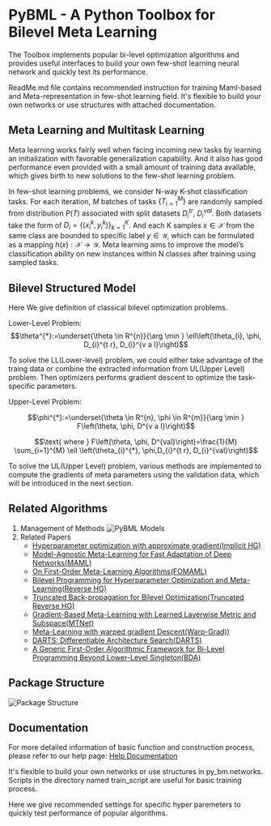 
# PyBML - A Python Toolbox for Bilevel Meta Learning
 
The Toolbox implements popular bi-level optimization algorithms and provides useful interfaces to build your own few-shot learning neural network and quickly test its performance.

ReadMe.md file contains recommended instruction for training Maml-based and Meta-representation in few-shot learning field. It's flexible to build your own networks or use structures with attached documentation.
## Meta Learning and Multitask Learning

Meta learning works fairly well when facing incoming new tasks by learning an initialization with favorable generalization capability. And it also has good performance even provided with a small amount of training data available, which gives birth to new solutions to the few-shot learning problem.

In few-shot learning problems, we consider N-way K-shot classification tasks. For each iteration, $M$ batches of tasks $\{T_{i=1}^{M}\}$ are randomly sampled from distribution $P(T)$ associated with split datasets $D_{i}^{tr}$, $D_{i}^{val}$. Both datasets take the form of $D_{i}=\{(x_{i}^{k}, y_{i}^{k})\}^{K}_{k=1}$. And each K samples $x\in\mathcal{X}$ from the same class are bounded to specific label $y\in\mathcal{Y}$, which can be formulated as a mapping $h(x):\mathcal{X}\rightarrow \mathcal{Y}$. Meta learning aims to improve the model’s classification ability on new instances within N classes after training using sampled tasks. 

## Bilevel Structured Model 
Here We give definition of classical bilevel optimization problems.

Lower-Level Problem:
$$\theta^{*}:=\underset{\theta \in R^{n}}{\arg \min } \ell\left(\theta_{i}, \phi, D_{i}^{t r}, D_{i}^{v a l}\right)$$

To solve the LL(Lower-level) problem, we could either take advantage of the traing data or combine the extracted information from  UL(Upper Level) problem. Then optimizers performs gradient descent to optimize the task-specific parameters.

Upper-Level Problem:

$$\phi^{*}:=\underset{\theta \in R^{n}, \phi \in R^{m}}{\arg \min } F\left(\theta, \phi, D^{v a l}\right)$$

$$\text{ where } F\left(\theta, \phi, D^{val}\right)=\frac{1}{M} \sum_{i=1}^{M} \ell \left(\theta_{i}^{*}, \phi,D_{i}^{t r}, D_{i}^{val}\right)$$

To solve the UL(Upper Level) problem, various methods are implemented to compute the gradients of meta parameters using the validation data, which will be introduced in the next section.

## Related Algorithms 
 1. Management of Methods
    ![PyBML Models](https://github.com/liuyaohua918/PyBML/blob/master/figures/model.png)
 2. Related Papers
    - [Hyperparameter optimization with approximate gradient(Implicit HG)](https://arxiv.org/abs/1602.02355)
    - [Model-Agnostic Meta-Learning for Fast Adaptation of Deep Networks(MAML)](https://arxiv.org/abs/1703.03400)
    - [On First-Order Meta-Learning Algorithms(FOMAML)](https://arxiv.org/abs/1803.02999)
    - [Bilevel Programming for Hyperparameter Optimization and Meta-Learning(Reverse HG)](http://export.arxiv.org/pdf/1806.04910)
    - [Truncated Back-propagation for Bilevel Optimization(Truncated Reverse HG)](https://arxiv.org/pdf/1810.10667.pdf)
    - [Gradient-Based Meta-Learning with Learned Layerwise Metric and Subspace(MTNet)](http://proceedings.mlr.press/v80/lee18a/lee18a.pdf)
    - [Meta-Learning with warped gradient Descent(Warp-Grad))](https://arxiv.org/abs/1909.00025)
    - [DARTS: Differentiable Architecture Search(DARTS)](https://arxiv.org/pdf/1806.09055.pdf)
    - [A Generic First-Order Algorithmic Framework for Bi-Level Programming Beyond Lower-Level Singleton(BDA)](https://arxiv.org/pdf/2006.04045.pdf)

## Package Structure
![Package Structure](https://github.com/liuyaohua918/PyBML/blob/master/figures/uml10.png)

## Documentation 

For more detailed information of basic function and construction process, please refer to our help page: [Help Documentation](https://liuyaohua918.github.io/PyBML/)

It's flexible to build your own networks or use structures in py_bm.networks. Scripts in the directory named train_script are useful for basic training process.

Here we give recommended settings for specific hyper paremeters to quickly test performance of popular algorithms.


